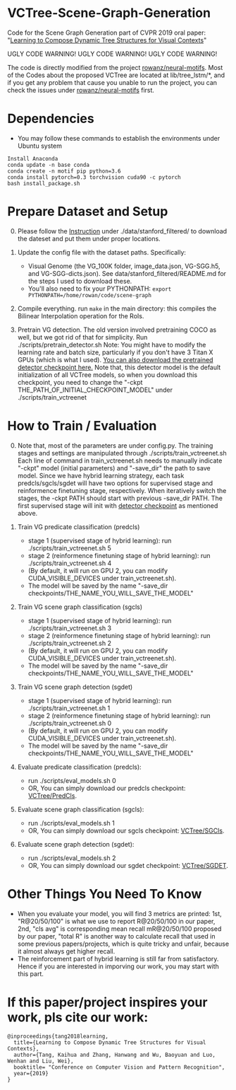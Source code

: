 # VCTree-Scene-Graph-Generation
Code for the Scene Graph Generation part of CVPR 2019 oral paper: "[Learning to Compose Dynamic Tree Structures for Visual Contexts][0]" 

UGLY CODE WARNING! UGLY CODE WARNING! UGLY CODE WARNING!

The code is directly modified from the project [rowanz/neural-motifs][1]. Most of the Codes about the proposed VCTree are located at lib/tree_lstm/*, and if you get any problem that cause you unable to run the project, you can check the issues under [rowanz/neural-motifs][1] first. 

# Dependencies
- You may follow these commands to establish the environments under Ubuntu system
```
Install Anaconda
conda update -n base conda
conda create -n motif pip python=3.6
conda install pytorch=0.3 torchvision cuda90 -c pytorch
bash install_package.sh
```

# Prepare Dataset and Setup

0. Please follow the [Instruction][2] under ./data/stanford_filtered/ to download the dateset and put them under proper locations. 

1. Update the config file with the dataset paths. Specifically:
    - Visual Genome (the VG_100K folder, image_data.json, VG-SGG.h5, and VG-SGG-dicts.json). See data/stanford_filtered/README.md for the steps I used to download these.
    - You'll also need to fix your PYTHONPATH: ```export PYTHONPATH=/home/rowan/code/scene-graph``` 

2. Compile everything. run ```make``` in the main directory: this compiles the Bilinear Interpolation operation for the RoIs.

3. Pretrain VG detection. The old version involved pretraining COCO as well, but we got rid of that for simplicity. Run ./scripts/pretrain_detector.sh
Note: You might have to modify the learning rate and batch size, particularly if you don't have 3 Titan X GPUs (which is what I used). [You can also download the pretrained detector checkpoint here.](https://drive.google.com/open?id=11zKRr2OF5oclFL47kjFYBOxScotQzArX) Note that, this detector model is the default initialization of all VCTree models, so when you download this checkpoint, you need to change the "-ckpt THE_PATH_OF_INITIAL_CHECKPOINT_MODEL" under ./scripts/train_vctreenet


# How to Train / Evaluation
0. Note that, most of the parameters are under config.py. The training stages and settings are manipulated through ./scripts/train_vctreenet.sh Each line of command in train_vctreenet.sh needs to manually indicate "-ckpt" model (initial parameters) and "-save_dir" the path to save model. Since we have hybrid learning strategy, each task predcls/sgcls/sgdet will have two options for supervised stage and reinformence finetuning stage, respectively. When iteratively switch the stages, the -ckpt PATH should start with previous -save_dir PATH. The first supervised stage will init with [detector checkpoint](https://drive.google.com/open?id=11zKRr2OF5oclFL47kjFYBOxScotQzArX) as mentioned above.

1. Train VG predicate classification (predcls) 
    - stage 1 (supervised stage of hybrid learning): run ./scripts/train_vctreenet.sh 5 
    - stage 2 (reinformence finetuning stage of hybrid learning): run ./scripts/train_vctreenet.sh 4 
    - (By default, it will run on GPU 2, you can modify CUDA_VISIBLE_DEVICES under train_vctreenet.sh). 
    - The model will be saved by the name "-save_dir checkpoints/THE_NAME_YOU_WILL_SAVE_THE_MODEL"

2. Train VG scene graph classification (sgcls)
    - stage 1 (supervised stage of hybrid learning): run ./scripts/train_vctreenet.sh 3 
    - stage 2 (reinformence finetuning stage of hybrid learning): run ./scripts/train_vctreenet.sh 2 
    - (By default, it will run on GPU 2, you can modify CUDA_VISIBLE_DEVICES under train_vctreenet.sh). 
    - The model will be saved by the name "-save_dir checkpoints/THE_NAME_YOU_WILL_SAVE_THE_MODEL"

3. Train VG scene graph detection (sgdet)
    - stage 1 (supervised stage of hybrid learning): run ./scripts/train_vctreenet.sh 1 
    - stage 2 (reinformence finetuning stage of hybrid learning): run ./scripts/train_vctreenet.sh 0 
    - (By default, it will run on GPU 2, you can modify CUDA_VISIBLE_DEVICES under train_vctreenet.sh). 
    - The model will be saved by the name "-save_dir checkpoints/THE_NAME_YOU_WILL_SAVE_THE_MODEL"

4. Evaluate predicate classification (predcls): 
    - run ./scripts/eval_models.sh 0
    - OR, You can simply download our predcls checkpoint: [VCTree/PredCls][3].

5. Evaluate scene graph classification (sgcls): 
    - run ./scripts/eval_models.sh 1
    - OR, You can simply download our sgcls checkpoint: [VCTree/SGCls][4].

6. Evaluate scene graph detection (sgdet): 
    - run ./scripts/eval_models.sh 2
    - OR, You can simply download our sgdet checkpoint: [VCTree/SGDET][5].


# Other Things You Need To Know
- When you evaluate your model, you will find 3 metrics are printed: 1st, "R@20/50/100" is what we use to report R@20/50/100 in our paper, 2nd, "cls avg" is corresponding mean recall mR@20/50/100 proposed by our paper, "total R" is another way to calculate recall that used in some previous papers/projects, which is quite tricky and unfair, because it almost always get higher recall. 
- The reinforcement part of hybrid learning is still far from satisfactory. Hence if you are interested in imporving our work, you may start with this part.

# If this paper/project inspires your work, pls cite our work:
```
@inproceedings{tang2018learning,
  title={Learning to Compose Dynamic Tree Structures for Visual Contexts},
  author={Tang, Kaihua and Zhang, Hanwang and Wu, Baoyuan and Luo, Wenhan and Liu, Wei},
  booktitle= "Conference on Computer Vision and Pattern Recognition",
  year={2019}
}
```

[0]: https://arxiv.org/abs/1812.01880
[1]: https://github.com/rowanz/neural-motifs
[2]: https://github.com/rowanz/neural-motifs/tree/master/data/stanford_filtered
[3]: https://onedrive.live.com/embed?cid=22376FFAD72C4B64&resid=22376FFAD72C4B64%21768059&authkey=APvRgmSUEvf4h8s
[4]: https://onedrive.live.com/embed?cid=22376FFAD72C4B64&resid=22376FFAD72C4B64%21768060&authkey=ADI-fKq10g-niGk
[5]: https://onedrive.live.com/embed?cid=22376FFAD72C4B64&resid=22376FFAD72C4B64%21768063&authkey=ADOyKfb6MGR5seI